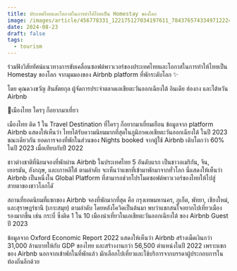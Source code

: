 ```yaml
---
title: ประเทศไทยและโอกาสในการทำให้ไทยเป็น Homestay ของโลก
image: /images/article/456778331_122175127034197611_7843765743349712224_n-2.jpg
date: 2024-08-23
draft: false
tags:
  - tourism
---
```

ร่วมฟังวิสัยทัศน์แนวทางการขับเคลื่อนซอฟต์พาวเวอร์ของประเทศไทยและโอกาสในการทำให้ไทยเป็น Homestay ของโลก จากมุมมองของ Airbnb platform ที่พักระดับโลก ✨

โดย คุณดวงขวัญ สินสัตยกุล ผู้จัดการประจำตลาดเอเชียตะวันออกเฉียงใต้ อินเดีย ฮ่องกง และไต้หวัน Airbnb

🚩เมืองไทย ใครๆ ก็อยากมาเที่ยว

เมืองไทย ติด 1 ใน Travel Destination ที่ใครๆ ก็อยากมาเยี่ยมเยือน ข้อมูลจาก platform Airbnb แสดงให้เห็นว่า ไทยได้รับความนิยมมากที่สุดในภูมิภาคเอเชียตะวันออกเฉียงใต้ ในปี 2023 ขณะเดียวกัน ยอดการจองที่พักในส่วนของ Nights booked จากผู้ใช้ Airbnb เติบโตกว่า 60% ในปี 2023 เมื่อเทียบกับปี 2022 

ชาวต่างชาติที่นิยมจองที่พักผ่าน Airbnb ในประเทศไทย 5 อันดับแรก เป็นชาวอเมริกัน, จีน, เยอรมัน, อังกฤษ, และเกาหลีใต้ ตามลำดับ จะเห็นว่าแขกที่เข้ามาพักมาจากทั่วโลก นี่แสดงให้เห็นว่า Airbnb เป็นหนึ่งใน Global Platform ที่สามารถช่วยโปรโมตซอฟต์พาวเวอร์ของไทยให้ไปสู่สายตาของชาวโลกไดั 

สถานที่ยอดนิยมที่แขกของ Airbnb จองที่พักมากที่สุด คือ กรุงเทพมหานคร, ภูเก็ต, พัทยา, เชียงใหม่, และสุราษฎร์ธานี (เกาะสมุย) ตามลำดับ โดยหลังโควิดเป็นต้นมา พบว่าแขกสนใจอยากไปเที่ยวเมืองรองมากขึ้น เช่น กระบี่ ซึ่งติด 1 ใน 10 เมืองน่าเที่ยวในเอเชียตะวันออกเฉียงใต้ ของ Airbnb Guest ปี 2023

ข้อมูลจาก Oxford Economic Report 2022 แสดงให้เห็นว่า Airbnb สร้างเม็ดเงินกว่า 31,000 ล้านบาทให้กับ GDP ของไทย และสร้างงานกว่า 56,500 ตำแหน่งในปี 2022 เพราะแขกของ Airbnb นอกจากเข้าพักในที่พักแล้ว มักเลือกไปเที่ยวและใช้บริการจากบรรดาผู้ประกอบการในท้องถิ่นอีกด้วย
